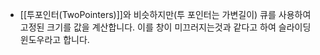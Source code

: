 - [[투포인터(TwoPointers)]]와 비슷하지만(투 포인터는 가변길이)
  큐를 사용하여 고정된 크기를  값을 계산합니다.
  이를 창이 미끄러지는것과 같다고 하여 슬라이딩 윈도우라고 합니다.
